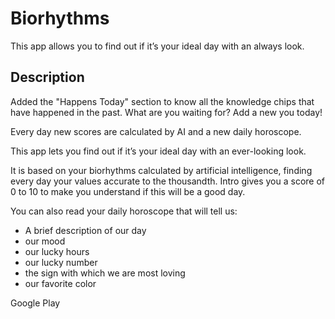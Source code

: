 # Biorhythms

This app allows you to find out if it’s your ideal day with an always look.

## Description

Added the "Happens Today" section to know all the knowledge chips that have happened in the past. What are you waiting for? Add a new you today!

Every day new scores are calculated by AI and a new daily horoscope.

This app lets you find out if it’s your ideal day with an ever-looking look.

It is based on your biorhythms calculated by artificial intelligence, finding every day your values accurate to the thousandth.
Intro gives you a score of 0 to 10 to make you understand if this will be a good day.

You can also read your daily horoscope that will tell us:
- A brief description of our day
- our mood
- our lucky hours
- our lucky number
- the sign with which we are most loving
- our favorite color

Google Play
